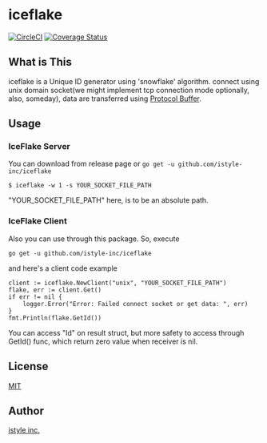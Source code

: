 # iceflake

[![CircleCI](https://circleci.com/gh/istyle-inc/iceflake/tree/master.svg?style=svg)](https://circleci.com/gh/istyle-inc/iceflake/tree/master) [![Coverage Status](https://coveralls.io/repos/github/istyle-inc/iceflake/badge.svg?branch=master&service=github)](https://coveralls.io/github/istyle-inc/iceflake?branch=master&service=github)

## What is This

iceflake is a Unique ID generator using 'snowflake' algorithm.
connect using unix domain socket(we might implement tcp connection mode optionally, also, someday),
data are transferred using [Protocol Buffer](https://developers.google.com/protocol-buffers/).

## Usage

### IceFlake Server
You can download from release page or `go get -u github.com/istyle-inc/iceflake`

```
$ iceflake -w 1 -s YOUR_SOCKET_FILE_PATH
```

"YOUR_SOCKET_FILE_PATH" here, is to be an absolute path.

### IceFlake Client
Also you can use through this package.
So, execute

```
go get -u github.com/istyle-inc/iceflake
```

and here's a client code example
```
client := iceflake.NewClient("unix", "YOUR_SOCKET_FILE_PATH")
flake, err := client.Get()
if err != nil {
    logger.Error("Error: Failed connect socket or get data: ", err)
}
fmt.Println(flake.GetId())
```

You can access "Id" on result struct, but more safety to access through GetId() func, which return zero value when receiver is nil.


## License

[MIT](https://github.com/istyle-inc/iceflake/blob/master/LICENSE)

## Author

[istyle inc.](http://www.istyle.co.jp/)